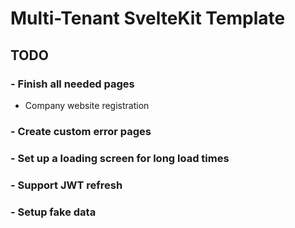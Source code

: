 # Multi-Tenant SvelteKit Template

## TODO

### - Finish all needed pages

- Company website registration

### - Create custom error pages

### - Set up a loading screen for long load times

### - Support JWT refresh

### - Setup fake data
